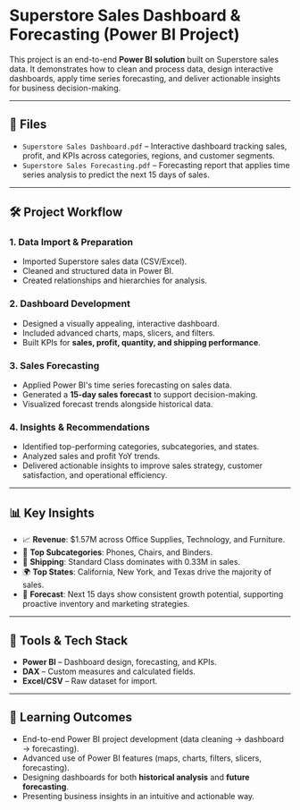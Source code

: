 # Superstore Sales Dashboard & Forecasting (Power BI Project)

This project is an end-to-end **Power BI solution** built on Superstore sales data. It demonstrates how to clean and process data, design interactive dashboards, apply time series forecasting, and deliver actionable insights for business decision-making.

---

## 📂 Files

- `Superstore Sales Dashboard.pdf` – Interactive dashboard tracking sales, profit, and KPIs across categories, regions, and customer segments.  
- `Superstore Sales Forecasting.pdf` – Forecasting report that applies time series analysis to predict the next 15 days of sales.  

---

## 🛠️ Project Workflow

### 1. Data Import & Preparation
- Imported Superstore sales data (CSV/Excel).  
- Cleaned and structured data in Power BI.  
- Created relationships and hierarchies for analysis.  

### 2. Dashboard Development
- Designed a visually appealing, interactive dashboard.  
- Included advanced charts, maps, slicers, and filters.  
- Built KPIs for **sales, profit, quantity, and shipping performance**.  

### 3. Sales Forecasting
- Applied Power BI's time series forecasting on sales data.  
- Generated a **15-day sales forecast** to support decision-making.  
- Visualized forecast trends alongside historical data.  

### 4. Insights & Recommendations
- Identified top-performing categories, subcategories, and states.  
- Analyzed sales and profit YoY trends.  
- Delivered actionable insights to improve sales strategy, customer satisfaction, and operational efficiency.  

---

## 📊 Key Insights

- 📈 **Revenue**: $1.57M across Office Supplies, Technology, and Furniture.  
- 🛒 **Top Subcategories**: Phones, Chairs, and Binders.  
- 🚚 **Shipping**: Standard Class dominates with 0.33M in sales.  
- 🌍 **Top States**: California, New York, and Texas drive the majority of sales.  
- 🔮 **Forecast**: Next 15 days show consistent growth potential, supporting proactive inventory and marketing strategies.  

---

## 🚀 Tools & Tech Stack

- **Power BI** – Dashboard design, forecasting, and KPIs.  
- **DAX** – Custom measures and calculated fields.  
- **Excel/CSV** – Raw dataset for import.  

---

## 📌 Learning Outcomes

- End-to-end Power BI project development (data cleaning → dashboard → forecasting).  
- Advanced use of Power BI features (maps, charts, filters, slicers, forecasting).  
- Designing dashboards for both **historical analysis** and **future forecasting**.  
- Presenting business insights in an intuitive and actionable way.  
